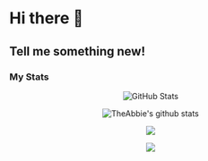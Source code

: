 # Hi there 👋

## Tell me something new!

### My Stats

  <p align="center">
    <img src="https://github-readme-streak-stats.herokuapp.com/?user=AbuuYaziyd&theme=radical" alt="GitHub Stats" />
  </p>
    
  <p align="center">
  <img align="center" src="https://github-readme-stats.vercel.app/api?username=AbuuYaziyd&show_icons=true&include_all_commits=true&theme=radical" alt="TheAbbie's github stats" />
  </p>
  
  <p align="center">
  <img align="center" src="https://github-readme-stats.vercel.app/api/top-langs/?username=AbuuYaziyd&layout=compact&theme=radical" />
  </p>
  
  <p align="center">
    
  <img align="center" src="https://github-profile-summary-cards.vercel.app/api/cards/profile-details?username=AbuuYaziyd&theme=radical" />
  </p>
